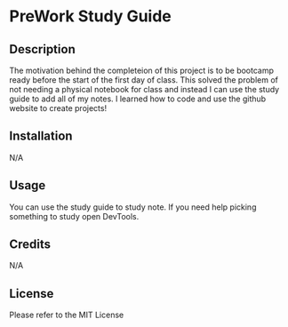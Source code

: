 # PreWork Study Guide 

## Description

The motivation behind the completeion of this project is to be bootcamp ready before the start of the first day of class. This solved the problem of not needing a physical notebook for class and instead I can use the study guide to add all of my notes. I learned how to code and use the github website to create projects! 

## Installation

N/A

## Usage

You can use the study guide to study note. If you need help picking something to study open DevTools. 


## Credits

N/A

## License

Please refer to the MIT License 
